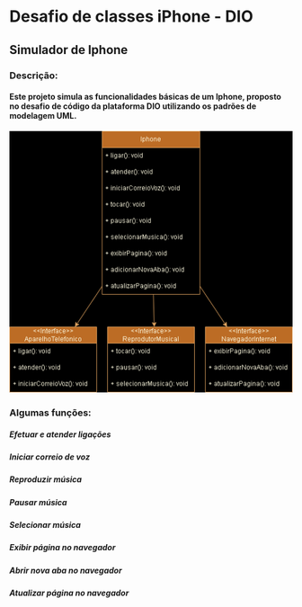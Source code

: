 # Desafio de classes iPhone - DIO

## Simulador de Iphone

### Descrição:

#### Este projeto simula as funcionalidades básicas de um Iphone, proposto no desafio de código da plataforma DIO utilizando os padrões de modelagem UML. 

![Simulador de Iphone](images/Diagrama_Iphone_drawio.png)

### Algumas funções:

##### Efetuar e atender ligações

##### Iniciar correio de voz

##### Reproduzir música

##### Pausar música

##### Selecionar música

##### Exibir página no navegador

##### Abrir nova aba no navegador

##### Atualizar página no navegador